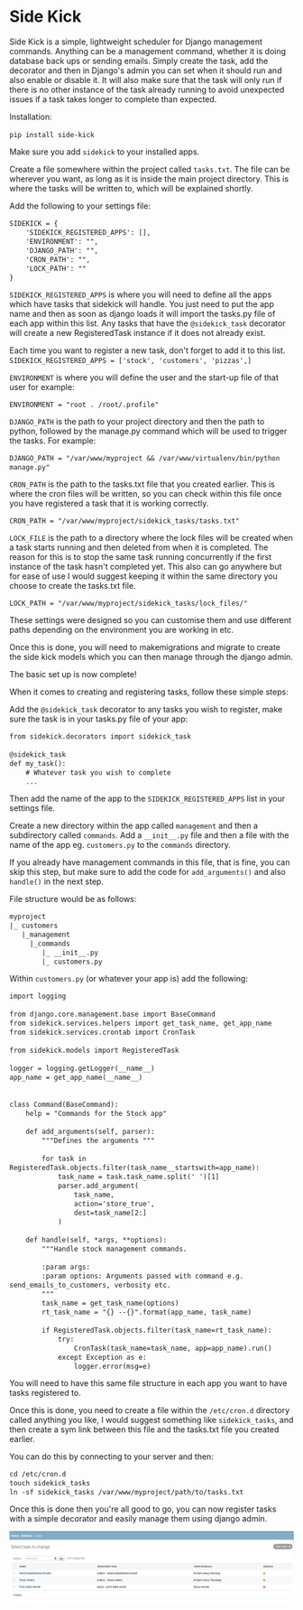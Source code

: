# Side Kick

Side Kick is a simple, lightweight scheduler for Django management commands. Anything can be a management command, whether it is doing database back ups or sending emails. 
Simply create the task, add the decorator and then in Django's admin you can set when it should run and also enable or 
disable it. It will also make sure that the task will only run if there is no other instance of the task already running
to avoid unexpected issues if a task takes longer to complete than expected.


Installation:

``pip install side-kick``

Make sure you add ``sidekick`` to your installed apps.

Create a file somewhere within the project called ``tasks.txt``. The file can be wherever you want, as long as it is
inside the main project directory. This is where the tasks will be written to, which will be explained shortly.

Add the following to your settings file:

    SIDEKICK = {
        'SIDEKICK_REGISTERED_APPS': [],
        'ENVIRONMENT': "",
        'DJANGO_PATH': "",
        'CRON_PATH': "",
        'LOCK_PATH': ""
    }


``SIDEKICK_REGISTERED_APPS`` is where you will need to define all the apps which have tasks that sidekick will handle.
You just need to put the app name and then as soon as django loads it will import the tasks.py file of each app within
this list. Any tasks that have the ``@sidekick_task`` decorator will create a new RegisteredTask instance if it does
not already exist.

Each time you want to register a new task, don't forget to add it to this list.
``SIDEKICK_REGISTERED_APPS = ['stock', 'customers', 'pizzas',]``

``ENVIRONMENT`` is where you will define the user and the start-up file of that user for example:

    ENVIRONMENT = "root . /root/.profile"

`DJANGO_PATH` is the path to your project directory and then the path to python, followed by the manage.py command
which will be used to trigger the tasks. For example:

    DJANGO_PATH = "/var/www/myproject && /var/www/virtualenv/bin/python manage.py"


``CRON_PATH`` is the path to the tasks.txt file that you created earlier. This is where the cron files will be written,
so you can check within this file once you have registered a task that it is working correctly.

    CRON_PATH = "/var/www/myproject/sidekick_tasks/tasks.txt"


``LOCK_FILE`` is the path to a directory where the lock files will be created when a task starts running and then deleted
from when it is completed. The reason for this is to stop the same task running concurrently if the first instance of 
the task hasn't completed yet. This also can go anywhere but for ease of use I would suggest keeping it within the same
directory you choose to create the tasks.txt file.

    LOCK_PATH = "/var/www/myproject/sidekick_tasks/lock_files/"

These settings were designed so you can customise them and use different paths depending on the environment you are
working in etc.

Once this is done, you will need to makemigrations and migrate to create the side kick models which you can then manage 
through the django admin.

The basic set up is now complete!

When it comes to creating and registering tasks, follow these simple steps:

Add the ``@sidekick_task`` decorator to any tasks you wish to register, make sure the task is in your tasks.py file of your
app:

    from sidekick.decorators import sidekick_task

    @sidekick_task
    def my_task():
        # Whatever task you wish to complete
        ...

Then add the name of the app to the ``SIDEKICK_REGISTERED_APPS`` list in your settings file.

Create a new directory within the app called ``management`` and then a subdirectory called `commands`. Add a
``__init__.py`` file and then a file with the name of the app eg. ``customers.py`` to the ``commands`` directory.

If you already have management commands in this file, that is fine, you can skip this step, but make sure to add the 
code for ``add_arguments()`` and also ``handle()`` in the next step.

File structure would be as follows:

    myproject
    |_ customers
       |_management
         |_commands
            |_ __init__.py
            |_ customers.py

Within ``customers.py`` (or whatever your app is) add the following:


    import logging

    from django.core.management.base import BaseCommand
    from sidekick.services.helpers import get_task_name, get_app_name
    from sidekick.services.crontab import CronTask

    from sidekick.models import RegisteredTask

    logger = logging.getLogger(__name__)
    app_name = get_app_name(__name__)


    class Command(BaseCommand):
        help = "Commands for the Stock app"

        def add_arguments(self, parser):
            """Defines the arguments """

            for task in RegisteredTask.objects.filter(task_name__startswith=app_name):
                task_name = task.task_name.split(' ')[1]
                parser.add_argument(
                    task_name,
                    action='store_true',
                    dest=task_name[2:]
                )

        def handle(self, *args, **options):
            """Handle stock management commands.

            :param args:
            :param options: Arguments passed with command e.g. send_emails_to_customers, verbosity etc.
            """
            task_name = get_task_name(options)
            rt_task_name = "{} --{}".format(app_name, task_name)

            if RegisteredTask.objects.filter(task_name=rt_task_name):
                try:
                    CronTask(task_name=task_name, app=app_name).run()
                except Exception as e:
                    logger.error(msg=e)


You will need to have this same file structure in each app you want to have tasks registered to.
 
Once this is done, you need to create a file within the ``/etc/cron.d`` directory called anything you like, I would
suggest something like ``sidekick_tasks``, and then create a sym link between this file and the tasks.txt file you
created earlier.

You can do this by connecting to your server and then:

    cd /etc/cron.d
    touch sidekick_tasks
    ln -sf sidekick_tasks /var/www/myproject/path/to/tasks.txt
    
Once this is done then you're all good to go, you can now register tasks with a simple decorator and easily 
manage them using django admin.


![Side Kick Admin Example](sidekick/static/images/SideKickAdmin.png?raw=true "Side Kick Admin Example")
